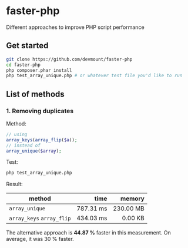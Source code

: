 # faster-php

Different approaches to improve PHP script performance

## Get started

```bash
git clone https://github.com/devmount/faster-php
cd faster-php
php composer.phar install
php test_array_unique.php # or whatever test file you'd like to run
```

## List of methods

### 1. Removing duplicates

Method:

```php
// using
array_keys(array_flip($a));
// instead of
array_unique($array);
```

Test:

```bash
php test_array_unique.php
```

Result:

| method | time | memory |
|--------|-----:|-------:|
| `array_unique` | 787.31 ms | 230.00 MB |
| `array_keys` `array_flip` | 434.03 ms | 0.00 KB |

The alternative approach is **44.87 %** faster in this measurement. On average, it was 30 % faster.
